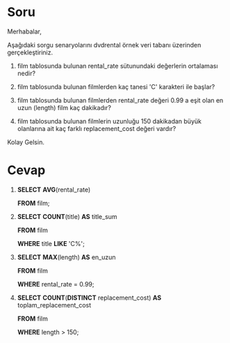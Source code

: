 # Soru

Merhabalar,

Aşağıdaki sorgu senaryolarını dvdrental örnek veri tabanı üzerinden gerçekleştiriniz.

1.  film tablosunda bulunan rental_rate sütunundaki değerlerin ortalaması nedir?

2.  film tablosunda bulunan filmlerden kaç tanesi 'C' karakteri ile başlar?

3.  film tablosunda bulunan filmlerden rental_rate değeri 0.99 a eşit olan en uzun (length) film kaç dakikadır?

4.  film tablosunda bulunan filmlerin uzunluğu 150 dakikadan büyük olanlarına ait kaç farklı replacement_cost değeri vardır?

Kolay Gelsin.

# Cevap

1.  **SELECT** **AVG**(rental_rate) 

    **FROM** film;



2.  **SELECT** **COUNT**(title) **AS**  title_sum

    **FROM** film

    **WHERE** title **LIKE** 'C%';


3.  **SELECT** **MAX**(length) **AS** en_uzun

    **FROM** film

    **WHERE** rental_rate = 0.99;



4.  **SELECT** **COUNT**(**DISTINCT** replacement_cost) **AS** toplam_replacement_cost

    **FROM** film

    **WHERE** length > 150;